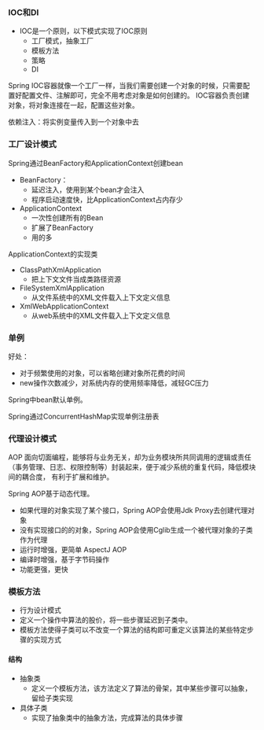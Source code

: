 ### IOC和DI
+ IOC是一个原则，以下模式实现了IOC原则
  + 工厂模式，抽象工厂
  + 模板方法
  + 策略
  + DI

Spring IOC容器就像一个工厂一样，当我们需要创建一个对象的时候，只需要配置好配置文件、注解即可，完全不用考虑对象是如何创建的。
IOC容器负责创建对象，将对象连接在一起，配置这些对象。

依赖注入：将实例变量传入到一个对象中去

### 工厂设计模式
Spring通过BeanFactory和ApplicationContext创建bean

+ BeanFactory：
  + 延迟注入，使用到某个bean才会注入
  + 程序启动速度快，比ApplicationContext占内存少
+ ApplicationContext
  + 一次性创建所有的Bean
  + 扩展了BeanFactory
  + 用的多

ApplicationContext的实现类
+ ClassPathXmlApplication
  + 把上下文文件当成类路径资源
+ FileSystemXmlApplication
  + 从文件系统中的XML文件载入上下文定义信息
+ XmlWebApplicationContext
  + 从web系统中的XML文件载入上下文定义信息

### 单例
好处：
  + 对于频繁使用的对象，可以省略创建对象所花费的时间
  + new操作次数减少，对系统内存的使用频率降低，减轻GC压力

Spring中bean默认单例。

Spring通过ConcurrentHashMap实现单例注册表

### 代理设计模式
AOP 面向切面编程，能够将与业务无关，却为业务模块所共同调用的逻辑或责任（事务管理、日志、权限控制等）封装起来，便于减少系统的重复代码，降低模块间的耦合度，
有利于扩展和维护。

Spring AOP基于动态代理。
+ 如果代理的对象实现了某个接口，Spring AOP会使用Jdk Proxy去创建代理对象
+ 没有实现接口的的对象，Spring AOP会使用Cglib生成一个被代理对象的子类作为代理
+ 运行时增强，更简单
AspectJ AOP
+ 编译时增强，基于字节码操作
+ 功能更强，更快

### 模板方法
+ 行为设计模式
+ 定义一个操作中算法的股价，将一些步骤延迟到子类中。
+ 模板方法使得子类可以不改变一个算法的结构即可重定义该算法的某些特定步骤的实现方式
#### 结构
+ 抽象类
  + 定义一个模板方法，该方法定义了算法的骨架，其中某些步骤可以抽象，留给子类实现
+ 具体子类
  + 实现了抽象类中的抽象方法，完成算法的具体步骤